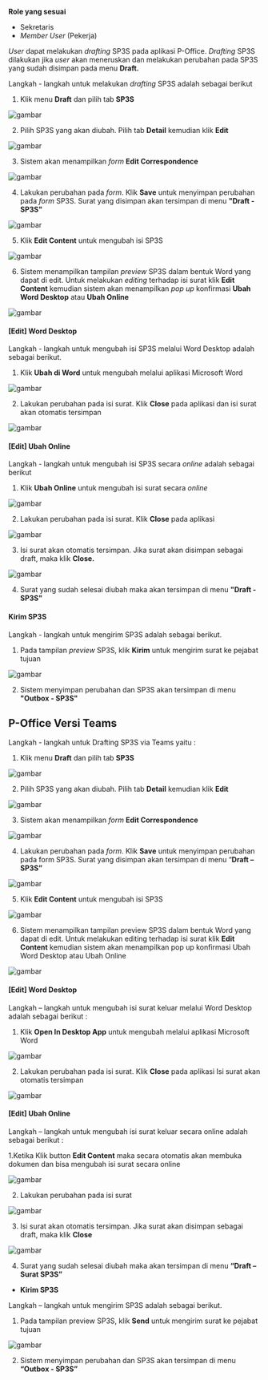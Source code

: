 **Role yang sesuai**

- Sekretaris
- *Member User* (Pekerja)

*User* dapat melakukan *drafting* SP3S pada aplikasi P-Office. *Drafting* SP3S dilakukan jika *user* akan meneruskan dan melakukan perubahan pada SP3S yang sudah disimpan pada menu **Draft.**

Langkah - langkah untuk melakukan *drafting* SP3S adalah sebagai berikut

1. Klik menu **Draft** dan pilih tab **SP3S**

![gambar](SP3S/SP3S_Web/SP14.png)

2. Pilih SP3S yang akan diubah. Pilih tab **Detail** kemudian klik **Edit**

![gambar](SP3S/SP3S_Web/SP15.png)

3. Sistem akan menampilkan *form* **Edit Correspondence**

![gambar](SP3S/SP3S_Web/SP16.png)

4. Lakukan perubahan pada *form*. Klik **Save** untuk menyimpan perubahan pada *form* SP3S. Surat yang disimpan akan tersimpan di menu **"Draft - SP3S"**

![gambar](SP3S/SP3S_Web/SP17.png)

5. Klik **Edit Content** untuk mengubah isi SP3S

![gambar](SP3S/SP3S_Web/SP18.png)

6. Sistem menampilkan tampilan *preview* SP3S dalam bentuk Word yang dapat di edit. Untuk melakukan *editing* terhadap isi surat klik **Edit Content** kemudian sistem akan menampilkan *pop up* konfirmasi **Ubah Word Desktop** atau **Ubah Online**

![gambar](SP3S/SP3S_Web/SP19.png)

#### **[Edit] Word Desktop**

Langkah - langkah untuk mengubah isi SP3S melalui Word Desktop adalah sebagai berikut.

1. Klik **Ubah di Word** untuk mengubah melalui aplikasi Microsoft Word

![gambar](SP3S/SP3S_Web/SP20.png)

2. Lakukan perubahan pada isi surat. Klik **Close** pada aplikasi dan isi surat akan otomatis tersimpan

![gambar](SP3S/SP3S_Web/SP21.png)

#### **[Edit] Ubah Online**

Langkah - langkah untuk mengubah isi SP3S secara *online* adalah sebagai berikut

1. Klik **Ubah Online** untuk mengubah isi surat secara *online*

![gambar](SP3S/SP3S_Web/SP22.png)

2. Lakukan perubahan pada isi surat. Klik **Close** pada aplikasi

![gambar](SP3S/SP3S_Web/SP23.png)

3. Isi surat akan otomatis tersimpan. Jika surat akan disimpan sebagai draft, maka klik **Close.**

![gambar](SP3S/SP3S_Web/SP24.png)

4. Surat yang sudah selesai diubah maka akan tersimpan di menu **"Draft - SP3S"**

#### **Kirim SP3S**

Langkah - langkah untuk mengirim SP3S adalah sebagai berikut.

1. Pada tampilan *preview* SP3S, klik **Kirim** untuk mengirim surat ke pejabat tujuan

![gambar](SP3S/SP3S_Web/SP25.png)

2. Sistem menyimpan perubahan dan SP3S akan tersimpan di menu **"Outbox - SP3S"**



## **P-Office Versi Teams**


Langkah - langkah untuk Drafting SP3S via Teams yaitu :

 
1. Klik menu **Draft** dan pilih tab **SP3S**

 ![gambar](SP3S/SP3S_Teams/SP3S14.png)

  2. Pilih SP3S yang akan diubah. Pilih tab **Detail** kemudian klik **Edit**

  ![gambar](SP3S/SP3S_Teams/SP3S15.png)


  3. Sistem akan menampilkan _form_ **Edit Correspondence**

  ![gambar](SP3S/SP3S_Teams/SP3S16.png)


  4. Lakukan perubahan pada _form_. Klik **Save** untuk menyimpan perubahan pada form SP3S. Surat yang disimpan akan tersimpan di menu “**Draft – SP3S”**

  ![gambar](SP3S/SP3S_Teams/SP3S17.png)


  5. Klik **Edit Content** untuk mengubah isi SP3S

  ![gambar](SP3S/SP3S_Teams/SP3S18.png)


  6. Sistem menampilkan tampilan preview SP3S dalam bentuk Word yang dapat di edit. Untuk melakukan editing terhadap isi surat klik **Edit Content** kemudian sistem akan menampilkan pop up konfirmasi Ubah Word Desktop atau Ubah Online

  ![gambar](SP3S/SP3S_Teams/SP3S19.png)

 #### **[Edit] Word Desktop**

 Langkah – langkah untuk mengubah isi surat keluar melalui Word Desktop adalah sebagai berikut :

 1.	Klik **Open In Desktop App** untuk mengubah melalui aplikasi Microsoft Word

  ![gambar](SP3S/SP3S_Teams/SP3S20.png)

 2.	Lakukan perubahan pada isi surat. Klik **Close** pada aplikasi Isi surat akan otomatis tersimpan

![gambar](SP3S/SP3S_Teams/SP3S21.png)

 #### **[Edit] Ubah Online**

 Langkah – langkah untuk mengubah isi surat keluar secara online adalah sebagai berikut :

 1.Ketika Klik button **Edit Content** maka secara otomatis akan membuka dokumen dan bisa mengubah isi surat secara online

 ![gambar](SP3S/SP3S_Teams/SP3S22.png)


 2. Lakukan perubahan pada isi surat

 ![gambar](SP3S/SP3S_Teams/SP3S23.png)


 3. Isi surat akan otomatis tersimpan. Jika surat akan disimpan sebagai draft, maka klik **Close**

 ![gambar](SP3S/SP3S_Teams/SP3S24.png)

 4. Surat yang sudah selesai diubah maka akan tersimpan di menu **“Draft – Surat SP3S”**

- **Kirim SP3S**

 Langkah – langkah untuk mengirim SP3S adalah sebagai berikut.


1.	Pada tampilan preview SP3S, klik **Send** untuk mengirim surat ke pejabat tujuan

![gambar](SP3S/SP3S_Teams/SP3S25.png)

2.	Sistem menyimpan perubahan dan SP3S akan tersimpan di menu **“Outbox - SP3S”**



